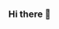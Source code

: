 ### Hi there 👋
<!DOCTYPE html>
<html lang="en">
<head>
	<meta charset="utf-8">
	<meta name="viewport" content="width=device-width, initial-scale=1.0">
	<title> About Me !</title>
	<link rel="stylesheet" href="https://cdnjs.cloudflare.com/ajax/libs/font-awesome/5.14.0/css/all.min.css">
	<link rel="stylesheet" type="text/css" href="style/style.css">
</head>
<body>
  <div class="sm">
    <a href="https://www.instagram.com/fildisikulesisakini/" class="fab fa-instagram"></a>
    <a href="https://twitter.com/BuldurFaruk" class="fab fa-twitter"></a>
    <a href="https://github.com/FarukBuldur" class="fab fa-github"></a>
    <a href="https://www.hackerrank.com/FarukBuldur?hr_r=1" class="fab fa-hackerrank"></a>
  </div>
  </body>

<!--
**FarukBuldur/FarukBuldur** is a ✨ _special_ ✨ repository because its `README.md` (this file) appears on your GitHub profile.

Here are some ideas to get you started:

- 🔭 I’m currently working on ...
- 🌱 I’m currently learning ...
- 👯 I’m looking to collaborate on ...
- 🤔 I’m looking for help with ...
- 💬 Ask me about ...
- 📫 How to reach me: ...
- 😄 Pronouns: ...
- ⚡ Fun fact: ...
-->
